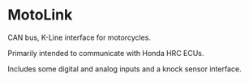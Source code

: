 MotoLink
===================

CAN bus, K-Line interface for motorcycles.

Primarily intended to communicate with Honda HRC ECUs.

Includes some digital and analog inputs and a knock sensor interface.
